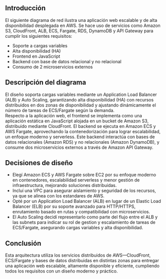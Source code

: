 ## Introducción 
El siguiente diagrama de red ilustra una aplicación web escalable y de alta disponibilidad desplegada en AWS. Se hace uso de servicios como Amazon S3, CloudFront, ALB, ECS, Fargate, RDS, DynamoDB y API Gateway para cumplir los siguientes requisitos:

- Soporte a cargas variables
- Alta disponibilidad (HA)
- Frontend en JavaScript
- Backend con base de datos relacional y no relacional
- Consumo de 2 microservicios externos

## Descripción del diagrama
El diseño soporta cargas variables mediante un Application Load Balancer (ALB) y Auto Scaling, garantizando alta disponibilidad (HA) con recursos distribuidos en dos zonas de disponibilidad y ajustando dinámicamente el número de tareas de ECS/Fargate según la demanda.  
Respecto a la aplicación web, el frontend se implementa como una aplicación estática en JavaScript alojada en un bucket de Amazon S3, distribuido mediante CloudFront. El backend se ejecuta en Amazon ECS y AWS Fargate, aprovechando la contenedorización para lograr escalabilidad, un enfoque moderno y serverless. Este backend interactúa con bases de datos relacionales (Amazon RDS) y no relacionales (Amazon DynamoDB), y consume dos microservicios externos a través de Amazon API Gateway.

## Decisiones de diseño
- Elegí Amazon ECS y AWS Fargate sobre EC2 por su enfoque moderno en contenedores, escalabilidad serverless y menor gestión de infraestructura, mejorando soluciones distribuidas. 
- Incluí una VPC para asegurar aislamiento y seguridad de los recursos, ya que se alinea con los estandares de AWS. 
- Opté por un Application Load Balancer (ALB) en lugar de un Elastic Load Balancer (ELB) por su soporte avanzado para HTTP/HTTPS, enrutamiento basado en rutas y compatibilidad con microservicios. 
- El Auto Scaling decidí representarlo como parte del flujo entre el ALB y las subnets para indicar su rol de gestion y escalamiento de tareas de ECS/Fargate, asegurando cargas variables y alta disponibilidad.

## Conclusión 
Esta arquitectura utiliza los servicios distribuidos de AWS—CloudFront, ECS/Fargate y bases de datos distribuidas en distintas zonas para entregar una aplicación web escalable, altamente disponible y eficiente, cumpliendo todos los requisitos con un diseño moderno y práctico.



